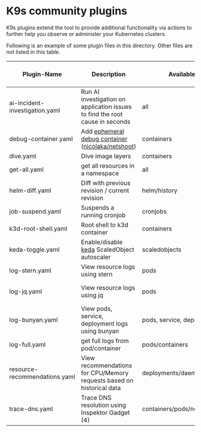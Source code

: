 # K9s community plugins

K9s plugins extend the tool to provide additional functionality via actions to further help you observe or administer your Kubernetes clusters.

Following is an example of some plugin files in this directory. Other files are not listed in this table.

| Plugin-Name                    | Description                                                                  | Available on Views                  | Shortcut  | Kubectl plugin, external dependencies                                                 |
| ------------------------------ | ---------------------------------------------------------------------------- | ----------------------------------- |-----------| ------------------------------------------------------------------------------------- |
| ai-incident-investigation.yaml | Run AI investigation on application issues to find the root cause in seconds | all                                 | Shift-h/o | [HolmesGPT](https://github.com/robusta-dev/holmesgpt)                                 |
| debug-container.yaml           | Add [ephemeral debug container](1)<br>([nicolaka/netshoot](2))               | containers                          | Shift-d   |                                                                                       |
| dive.yaml                      | Dive image layers                                                            | containers                          | d         | [Dive](https://github.com/wagoodman/dive)                                             |
| get-all.yaml                   | get all resources in a namespace                                             | all                                 | g         | [Krew](https://krew.sigs.k8s.io/), [ketall](https://github.com/corneliusweig/ketall/) |
| helm-diff.yaml                 | Diff with previous revision / current revision                               | helm/history                        | Shift-D/Q | [helm-diff](https://github.com/databus23/helm-diff)                                   |
| job-suspend.yaml               | Suspends a running cronjob                                                   | cronjobs                            | Ctrl-s    |                                                                                       |
| k3d-root-shell.yaml            | Root shell to k3d container                                                  | containers                          | Shift-s   | [jq](https://stedolan.github.io/jq/)                                                  |
| keda-toggle.yaml               | Enable/disable [keda](3) ScaledObject autoscaler                             | scaledobjects                       | Ctrl-N    |                                                                                       |
| log-stern.yaml                 | View resource logs using stern                                               | pods                                | Ctrl-l    |                                                                                       |
| log-jq.yaml                    | View resource logs using jq                                                  | pods                                | Ctrl-j    | kubectl-plugins/kubectl-jq                                                            |
| log-bunyan.yaml                    | View pods, service, deployment logs using bunyan                                                  | pods, service, deployment                                | Ctrl-l    | [Bunyan](https://www.npmjs.com/package/bunyan)                                                         |
| log-full.yaml                  | get full logs from pod/container                                             | pods/containers                     | Ctrl-l    |                                                                                       |
| resource-recommendations.yaml  | View recommendations for CPU/Memory requests based on historical data        | deployments/daemonsets/statefulsets | Shift-k   | [Robusta KRR](https://github.com/robusta-dev/krr)                                     |
| trace-dns.yaml                 | Trace DNS resolution using Inspektor Gadget (4)                              | containers/pods/nodes               | Shift-d   |                                                                                       |

[1]: https://kubernetes.io/docs/tasks/debug/debug-application/debug-running-pod/#ephemeral-container
[2]: https://github.com/nicolaka/netshoot
[3]: https://keda.sh/
[4]: https://inspektor-gadget.io/
